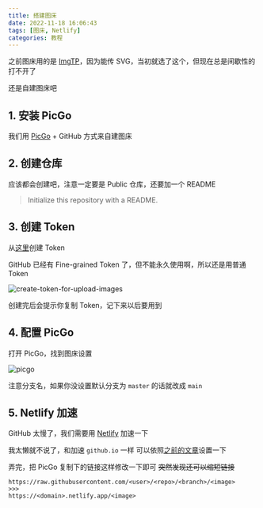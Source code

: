 ```yaml
---
title: 搭建图床
date: 2022-11-18 16:06:43
tags: [图床, Netlify]
categories: 教程
---
```


之前图床用的是 [ImgTP](https://www.imgtp.com)，因为能传 SVG，当初就选了这个，但现在总是间歇性的打不开了

还是自建图床吧

<!-- more -->

## 1. 安装 PicGo

我们用 [PicGo](https://github.com/Molunerfinn/PicGo/releases) + GitHub 方式来自建图床

## 2. 创建仓库

应该都会创建吧，注意一定要是 Public 仓库，还要加一个 README

> Initialize this repository with a README.

## 3. 创建 Token

从[这里](https://github.com/settings/tokens/new)创建 Token

GitHub 已经有 Fine-grained Token 了，但不能永久使用啊，所以还是用普通 Token

![create-token-for-upload-images](https://static-argvchs.netlify.app/images/create-token-for-upload-images.png)

创建完后会提示你复制 Token，记下来以后要用到

## 4. 配置 PicGo

打开 PicGo，找到图床设置

![picgo](https://static-argvchs.netlify.app/images/picgo.png)

注意分支名，如果你没设置默认分支为 `master` 的话就改成 `main`

## 5. Netlify 加速

GitHub 太慢了，我们需要用 [Netlify](https://netlify.com) 加速一下

我太懒就不说了，和加速 `github.io` 一样
可以依照[之前的文章](/2022/04/17/hexo-blog-4/)设置一下

弄完，把 PicGo 复制下的链接这样修改一下即可 ~~突然发现还可以缩短链接~~

```
https://raw.githubusercontent.com/<user>/<repo>/<branch>/<image>
>>>
https://<domain>.netlify.app/<image>
```
